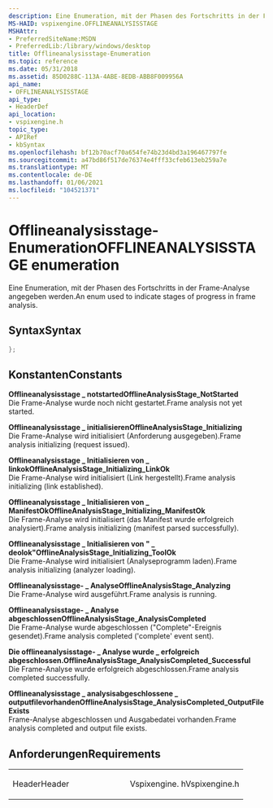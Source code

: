 ```yaml
---
description: Eine Enumeration, mit der Phasen des Fortschritts in der Frame-Analyse angegeben werden.
MS-HAID: vspixengine.OFFLINEANALYSISSTAGE
MSHAttr:
- PreferredSiteName:MSDN
- PreferredLib:/library/windows/desktop
title: Offlineanalysisstage-Enumeration
ms.topic: reference
ms.date: 05/31/2018
ms.assetid: 85D0288C-113A-4ABE-8EDB-ABB8F009956A
api_name:
- OFFLINEANALYSISSTAGE
api_type:
- HeaderDef
api_location:
- vspixengine.h
topic_type:
- APIRef
- kbSyntax
ms.openlocfilehash: bf12b70acf70a654fe74b23d4bd3a196467797fe
ms.sourcegitcommit: a47bd86f517de76374e4fff33cfeb613eb259a7e
ms.translationtype: MT
ms.contentlocale: de-DE
ms.lasthandoff: 01/06/2021
ms.locfileid: "104521371"
---
```

# <a name="span-idvspixengineofflineanalysisstagespanofflineanalysisstage-enumeration"></a><span data-ttu-id="93129-103"><span id="vspixengine.offlineanalysisstage"></span>Offlineanalysisstage-Enumeration</span><span class="sxs-lookup"><span data-stu-id="93129-103"><span id="vspixengine.offlineanalysisstage"></span>OFFLINEANALYSISSTAGE enumeration</span></span>

<span data-ttu-id="93129-104">Eine Enumeration, mit der Phasen des Fortschritts in der Frame-Analyse angegeben werden.</span><span class="sxs-lookup"><span data-stu-id="93129-104">An enum used to indicate stages of progress in frame analysis.</span></span>

## <a name="syntax"></a><span data-ttu-id="93129-105">Syntax</span><span class="sxs-lookup"><span data-stu-id="93129-105">Syntax</span></span>


```C++
};
```

## <a name="constants"></a><span data-ttu-id="93129-106">Konstanten</span><span class="sxs-lookup"><span data-stu-id="93129-106">Constants</span></span>

<span data-ttu-id="93129-107"><span id="OfflineAnalysisStage_NotStarted"></span><span id="offlineanalysisstage_notstarted"></span><span id="OFFLINEANALYSISSTAGE_NOTSTARTED"></span>**Offlineanalysisstage \_ notstarted**</span><span class="sxs-lookup"><span data-stu-id="93129-107"><span id="OfflineAnalysisStage_NotStarted"></span><span id="offlineanalysisstage_notstarted"></span><span id="OFFLINEANALYSISSTAGE_NOTSTARTED"></span>**OfflineAnalysisStage\_NotStarted**</span></span>  
<span data-ttu-id="93129-108">Die Frame-Analyse wurde noch nicht gestartet.</span><span class="sxs-lookup"><span data-stu-id="93129-108">Frame analysis not yet started.</span></span>

<span data-ttu-id="93129-109"><span id="OfflineAnalysisStage_Initializing"></span><span id="offlineanalysisstage_initializing"></span><span id="OFFLINEANALYSISSTAGE_INITIALIZING"></span>**Offlineanalysisstage \_ initialisieren**</span><span class="sxs-lookup"><span data-stu-id="93129-109"><span id="OfflineAnalysisStage_Initializing"></span><span id="offlineanalysisstage_initializing"></span><span id="OFFLINEANALYSISSTAGE_INITIALIZING"></span>**OfflineAnalysisStage\_Initializing**</span></span>  
<span data-ttu-id="93129-110">Die Frame-Analyse wird initialisiert (Anforderung ausgegeben).</span><span class="sxs-lookup"><span data-stu-id="93129-110">Frame analysis initializing (request issued).</span></span>

<span data-ttu-id="93129-111"><span id="OfflineAnalysisStage_Initializing_LinkOk"></span><span id="offlineanalysisstage_initializing_linkok"></span><span id="OFFLINEANALYSISSTAGE_INITIALIZING_LINKOK"></span>**Offlineanalysisstage \_ Initialisieren von \_ linkok**</span><span class="sxs-lookup"><span data-stu-id="93129-111"><span id="OfflineAnalysisStage_Initializing_LinkOk"></span><span id="offlineanalysisstage_initializing_linkok"></span><span id="OFFLINEANALYSISSTAGE_INITIALIZING_LINKOK"></span>**OfflineAnalysisStage\_Initializing\_LinkOk**</span></span>  
<span data-ttu-id="93129-112">Die Frame-Analyse wird initialisiert (Link hergestellt).</span><span class="sxs-lookup"><span data-stu-id="93129-112">Frame analysis initializing (link established).</span></span>

<span data-ttu-id="93129-113"><span id="OfflineAnalysisStage_Initializing_ManifestOk"></span><span id="offlineanalysisstage_initializing_manifestok"></span><span id="OFFLINEANALYSISSTAGE_INITIALIZING_MANIFESTOK"></span>**Offlineanalysisstage \_ Initialisieren von \_ ManifestOk**</span><span class="sxs-lookup"><span data-stu-id="93129-113"><span id="OfflineAnalysisStage_Initializing_ManifestOk"></span><span id="offlineanalysisstage_initializing_manifestok"></span><span id="OFFLINEANALYSISSTAGE_INITIALIZING_MANIFESTOK"></span>**OfflineAnalysisStage\_Initializing\_ManifestOk**</span></span>  
<span data-ttu-id="93129-114">Die Frame-Analyse wird initialisiert (das Manifest wurde erfolgreich analysiert).</span><span class="sxs-lookup"><span data-stu-id="93129-114">Frame analysis initializing (manifest parsed successfully).</span></span>

<span data-ttu-id="93129-115"><span id="OfflineAnalysisStage_Initializing_ToolOk"></span><span id="offlineanalysisstage_initializing_toolok"></span><span id="OFFLINEANALYSISSTAGE_INITIALIZING_TOOLOK"></span>**Offlineanalysisstage \_ Initialisieren von " \_ deolok"**</span><span class="sxs-lookup"><span data-stu-id="93129-115"><span id="OfflineAnalysisStage_Initializing_ToolOk"></span><span id="offlineanalysisstage_initializing_toolok"></span><span id="OFFLINEANALYSISSTAGE_INITIALIZING_TOOLOK"></span>**OfflineAnalysisStage\_Initializing\_ToolOk**</span></span>  
<span data-ttu-id="93129-116">Die Frame-Analyse wird initialisiert (Analyseprogramm laden).</span><span class="sxs-lookup"><span data-stu-id="93129-116">Frame analysis initializing (analyzer loading).</span></span>

<span data-ttu-id="93129-117"><span id="OfflineAnalysisStage_Analyzing"></span><span id="offlineanalysisstage_analyzing"></span><span id="OFFLINEANALYSISSTAGE_ANALYZING"></span>**Offlineanalysisstage- \_ Analyse**</span><span class="sxs-lookup"><span data-stu-id="93129-117"><span id="OfflineAnalysisStage_Analyzing"></span><span id="offlineanalysisstage_analyzing"></span><span id="OFFLINEANALYSISSTAGE_ANALYZING"></span>**OfflineAnalysisStage\_Analyzing**</span></span>  
<span data-ttu-id="93129-118">Die Frame-Analyse wird ausgeführt.</span><span class="sxs-lookup"><span data-stu-id="93129-118">Frame analysis is running.</span></span>

<span data-ttu-id="93129-119"><span id="OfflineAnalysisStage_AnalysisCompleted"></span><span id="offlineanalysisstage_analysiscompleted"></span><span id="OFFLINEANALYSISSTAGE_ANALYSISCOMPLETED"></span>**Offlineanalysisstage- \_ Analyse abgeschlossen**</span><span class="sxs-lookup"><span data-stu-id="93129-119"><span id="OfflineAnalysisStage_AnalysisCompleted"></span><span id="offlineanalysisstage_analysiscompleted"></span><span id="OFFLINEANALYSISSTAGE_ANALYSISCOMPLETED"></span>**OfflineAnalysisStage\_AnalysisCompleted**</span></span>  
<span data-ttu-id="93129-120">Die Frame-Analyse wurde abgeschlossen ("Complete"-Ereignis gesendet).</span><span class="sxs-lookup"><span data-stu-id="93129-120">Frame analysis completed ('complete' event sent).</span></span>

<span data-ttu-id="93129-121"><span id="OfflineAnalysisStage_AnalysisCompleted_Successful"></span><span id="offlineanalysisstage_analysiscompleted_successful"></span><span id="OFFLINEANALYSISSTAGE_ANALYSISCOMPLETED_SUCCESSFUL"></span>**Die offlineanalysisstage- \_ Analyse wurde \_ erfolgreich abgeschlossen.**</span><span class="sxs-lookup"><span data-stu-id="93129-121"><span id="OfflineAnalysisStage_AnalysisCompleted_Successful"></span><span id="offlineanalysisstage_analysiscompleted_successful"></span><span id="OFFLINEANALYSISSTAGE_ANALYSISCOMPLETED_SUCCESSFUL"></span>**OfflineAnalysisStage\_AnalysisCompleted\_Successful**</span></span>  
<span data-ttu-id="93129-122">Die Frame-Analyse wurde erfolgreich abgeschlossen.</span><span class="sxs-lookup"><span data-stu-id="93129-122">Frame analysis completed successfully.</span></span>

<span data-ttu-id="93129-123"><span id="OfflineAnalysisStage_AnalysisCompleted_OutputFileExists"></span><span id="offlineanalysisstage_analysiscompleted_outputfileexists"></span><span id="OFFLINEANALYSISSTAGE_ANALYSISCOMPLETED_OUTPUTFILEEXISTS"></span>**Offlineanalysisstage \_ analysisabgeschlossene \_ outputfilevorhanden**</span><span class="sxs-lookup"><span data-stu-id="93129-123"><span id="OfflineAnalysisStage_AnalysisCompleted_OutputFileExists"></span><span id="offlineanalysisstage_analysiscompleted_outputfileexists"></span><span id="OFFLINEANALYSISSTAGE_ANALYSISCOMPLETED_OUTPUTFILEEXISTS"></span>**OfflineAnalysisStage\_AnalysisCompleted\_OutputFileExists**</span></span>  
<span data-ttu-id="93129-124">Frame-Analyse abgeschlossen und Ausgabedatei vorhanden.</span><span class="sxs-lookup"><span data-stu-id="93129-124">Frame analysis completed and output file exists.</span></span>

## <a name="requirements"></a><span data-ttu-id="93129-125">Anforderungen</span><span class="sxs-lookup"><span data-stu-id="93129-125">Requirements</span></span>

<table><colgroup><col style="width: 50%" /><col style="width: 50%" /></colgroup><tbody><tr class="odd"><td><p><span data-ttu-id="93129-126">Header</span><span class="sxs-lookup"><span data-stu-id="93129-126">Header</span></span></p></td><td><span data-ttu-id="93129-127">Vspixengine. h</span><span class="sxs-lookup"><span data-stu-id="93129-127">Vspixengine.h</span></span></td></tr></tbody></table>

 

 




